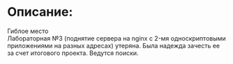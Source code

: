 # Описание:
Гиблое место  
Лабораторная №3 (поднятие сервера на nginx c 2-мя односкриптовыми приложениями на разных адресах) утеряна. Была надежда зачесть ее за счет итогового проекта. Ведутся поиски.
